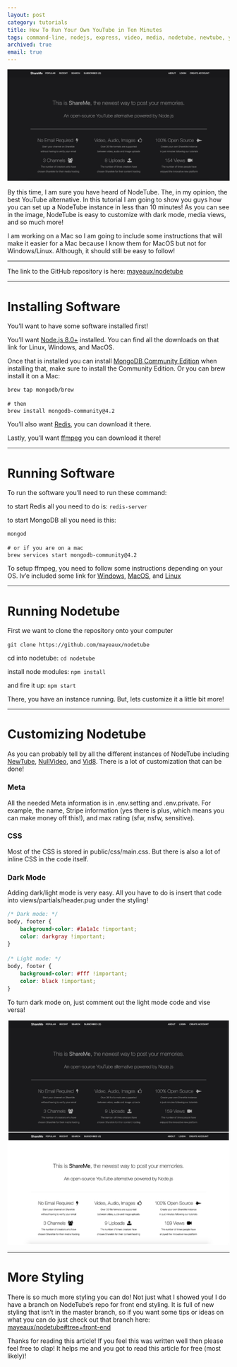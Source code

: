 ```yaml
---
layout: post
category: tutorials
title: How To Run Your Own YouTube in Ten Minutes
tags: command-line, nodejs, express, video, media, nodetube, newtube, youtube, tutorial
archived: true
email: true
---
```


![nodetube](/assets/photos/shareme.png)

By this time, I am sure you have heard of NodeTube. The, in my opinion, the best YouTube alternative. In this tutorial I am going to show you guys how you can set up a NodeTube instance in less than 10 minutes! As you can see in the image, NodeTube is easy to customize with dark mode, media views, and so much more!

I am working on a Mac so I am going to include some instructions that will make it easier for a Mac because I know them for MacOS but not for Windows/Linux. Although, it should still be easy to follow!

---

The link to the GitHub repository is here: [mayeaux/nodetube](https://github.com/mayeaux/nodetube)

---

# Installing Software

You’ll want to have some software installed first!

You’ll want [Node.js 8.0+](https://nodejs.org/en/download/) installed. You can find all the downloads on that link for Linux, Windows, and MacOS.

Once that is installed you can install [MongoDB Community Edition](https://www.mongodb.com/download-center/compass) when installing that, make sure to install the Community Edition. Or you can brew install it on a Mac:
```shell
brew tap mongodb/brew

# then
brew install mongodb-community@4.2
```

You’ll also want [Redis](https://redis.io/download), you can download it there.

Lastly, you’ll want [ffmpeg](https://www.ffmpeg.org/download.html) you can download it there!

---

# Running Software

To run the software you’ll need to run these command:

to start Redis all you need to do is: `redis-server`

to start MongoDB all you need is this:
```shell
mongod

# or if you are on a mac
brew services start mongodb-community@4.2
```

To setup ffmpeg, you need to follow some instructions depending on your OS. Iv’e included some link for [Windows](https://video.stackexchange.com/questions/20495/how-do-i-set-up-and-use-ffmpeg-in-windows), [MacOS](http://ericholsinger.com/install-ffmpeg-on-a-mac), and [Linux](https://www.tecmint.com/install-ffmpeg-in-linux/)

---

# Running Nodetube

First we want to clone the repository onto your computer

`git clone https://github.com/mayeaux/nodetube`

cd into nodetube: `cd nodetube`

install node modules: `npm install`

and fire it up: `npm start`

There, you have an instance running. But, lets customize it a little bit more!

---

# Customizing Nodetube

As you can probably tell by all the different instances of NodeTube including [NewTube](http://newtube.app/), [NullVideo](http://nullvideo.com/), and [Vid8](https://vid8.poal.co/). There is a lot of customization that can be done!

### Meta

All the needed Meta information is in .env.setting and .env.private. For example, the name, Stripe information (yes there is plus, which means you can make money off this!), and max rating (sfw, nsfw, sensitive).

### CSS

Most of the CSS is stored in public/css/main.css. But there is also a lot of inline CSS in the code itself.

### Dark Mode

Adding dark/light mode is very easy. All you have to do is insert that code into views/partials/header.pug under the styling!
```css
/* Dark mode: */
body, footer {
    background-color: #1a1a1c !important;
    color: darkgray !important;
}

/* Light mode: */
body, footer {
    background-color: #fff !important;
    color: black !important;
}
```

To turn dark mode on, just comment out the light mode code and vise versa!

![nodetube](/assets/photos/nodetubeCompare.png)

---

# More Styling

There is so much more styling you can do! Not just what I showed you! I do have a branch on NodeTube’s repo for front end styling. It is full of new styling that isn’t in the master branch, so if you want some tips or ideas on what you can do just check out that branch here: [mayeaux/nodetube#tree=front-end](https://github.com/mayeaux/nodetube/tree/front-end)

Thanks for reading this article! If you feel this was written well then please feel free to clap! It helps me and you got to read this article for free (most likely)!